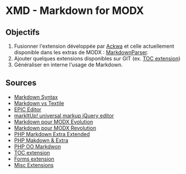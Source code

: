 XMD - Markdown for MODX
===

Objectifs
---

1. Fusionner l'extension développée par [Ackwa](http://www.ackwa.fr) et celle actuellement disponible dans les extras de MODX : [MarkdownParser](http://modx.com/extras/package/markdownparser).
2. Ajouter quelques extensions disponibles sur GIT (ex. [TOC extension](https://github.com/mytharcher/PHP-Markdown-Extra))
3. Généraliser en interne l'usage de Markdown.

Sources
---
- [Markdown Syntax](http://daringfireball.net/projects/markdown)
- [Markdown vs Textile](http://mojomojo.org/documentation/textile_vs_markdown)
- [EPIC Editor](https://github.com/OscarGodson/EpicEditor)
- [markItUp! universal markup jQuery editor](https://github.com/markitup)
- [Markdown pour MODX Evolution](http://wiki.modxcms.com/index.php/Markdown)
- [Markdown pour MODX Revolution](http://modx.com/extras/package/markdownparser)
- [PHP Markdown Extra Extended](https://github.com/egil/php-markdown-extra-extended)
- [PHP Makdown & Extra](https://github.com/dflydev/dflydev-markdown)
- [PHP OO Markdwon](https://github.com/PieroWbmstr/Extended_Markdown)
- [TOC extension](https://github.com/mytharcher/PHP-Markdown-Extra)
- [Forms extension](https://github.com/rmcvey/PHP-Markdown-Forms)
- [Misc Extensions](https://github.com/egil/php-markdown-extra-extended)
